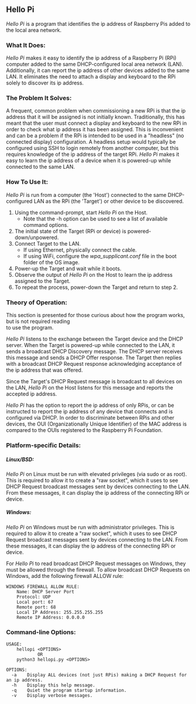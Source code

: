 ## Hello Pi ##
_Hello Pi_ is a program that identifies the ip address of Raspberry Pis added to the local area network.

### What It Does: ###
_Hello Pi_ makes it easy to identify the ip address of a Raspberry Pi (RPi) computer added to the same DHCP-configured 
local area network (LAN). Additionally, it can report the ip address of other devices added to the same LAN. It 
eliminates the need to attach a display and keyboard to the RPi solely to discover its ip address.
  
### The Problem It Solves: ###
A frequent, common problem when commissioning a new RPi is that the ip address that it will be assigned is not 
initially known. Traditionally, this has meant that the user must connect a display and keyboard to the new RPi in 
order to check what ip address it has been assigned. This is inconvenient and can be a problem if the RPi is intended 
to be used in a "headless" (no connected display) configuration. A headless setup would typically be configured using 
SSH to login remotely from another computer, but this requires knowledge of the ip address of the target RPi. _Hello Pi_ 
makes it easy to learn the ip address of a device when it is powered-up while connected to the same LAN.

### How To Use It: ###
_Hello Pi_ is run from a computer (the 'Host') connected to the same DHCP-configured LAN as the RPi (the 'Target') or 
other device to be discovered. 

1. Using the command-prompt, start _Hello Pi_ on the Host.
   * Note that the -h option can be used to see a list of available command options.
2. The initial state of the Target (RPi or device) is powered-down/unpowered.
3. Connect Target to the LAN.
   * If using Ethernet, physically connect the cable.
   * If using WiFi, configure the _wpa_supplicant.conf_ file in the boot folder of the OS image.
4. Power-up the Target and wait while it boots.
5. Observe the output of _Hello Pi_ on the Host to learn the ip address assigned to the Target.
6. To repeat the process, power-down the Target and return to step 2. 

### Theory of Operation: ###
This section is presented for those curious about how the program works, but is not required reading  
to use the program.  

_Hello Pi_ listens to the exchange between the Target device and the DHCP server. When the Target is 
powered-up while connected to the LAN, it sends a broadcast DHCP Discovery message. The DHCP server receives
this message and sends a DHCP Offer response. The Target then replies with a broadcast DHCP Request response 
acknowledging acceptance of the ip address that was offered.

Since the Target's DHCP Request message is broadcast to all devices on the LAN, _Hello Pi_ on the Host listens
for this message and reports the accepted ip address.

_Hello Pi_ has the option to report the ip address of only RPis, or can be instructed to report the ip 
address of any device that connects and is configured via DHCP. In order to discriminate between RPis and
other devices, the OUI (Organizationally Unique Identifier) of the MAC address is compared to the
OUIs registered to the Raspberry Pi Foundation.  


### Platform-specific Details: ###
##### Linux/BSD: #####
_Hello Pi_ on Linux must be run with elevated privileges (via sudo or as root). This is required to allow it to create a
"raw socket", which it uses to see DHCP Request broadcast messages sent by devices connecting to the LAN. From these
messages, it can display the ip address of the connecting RPi or device. 

##### Windows: #####
_Hello Pi_ on Windows must be run with administrator privileges. This is required to allow it to create a
"raw socket", which it uses to see DHCP Request broadcast messages sent by devices connecting to the LAN. From these
messages, it can display the ip address of the connecting RPi or device.

For _Hello Pi_ to read broadcast DHCP Request messages on Windows, they must be allowed through the firewall. 
To allow broadcast DHCP Requests on Windows, add the following firewall ALLOW rule:

```
WINDOWS FIREWALL ALLOW RULE:
    Name: DHCP Server Port
    Protocol: UDP
    Local port: 67
    Remote port: 68
    Local IP Address: 255.255.255.255
    Remote IP Address: 0.0.0.0
```

### Command-line Options: ###
```
USAGE: 
    hellopi <OPTIONS>
            OR
    python3 hellopi.py <OPTIONS>

OPTIONS:
  -a    Display ALL devices (not just RPis) making a DHCP Request for an ip address.
  -h    Display this help message.
  -q    Quiet the program startup information.
  -v    Display verbose messages.
```
